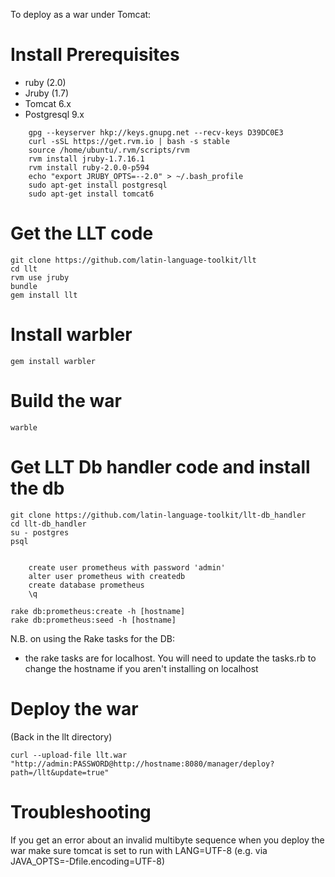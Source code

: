 To deploy as a war under Tomcat:

# Install Prerequisites

* ruby (2.0)
* Jruby (1.7)
* Tomcat 6.x
* Postgresql 9.x

```
    gpg --keyserver hkp://keys.gnupg.net --recv-keys D39DC0E3
    curl -sSL https://get.rvm.io | bash -s stable
    source /home/ubuntu/.rvm/scripts/rvm
    rvm install jruby-1.7.16.1
    rvm install ruby-2.0.0-p594
    echo "export JRUBY_OPTS=--2.0" > ~/.bash_profile
    sudo apt-get install postgresql
    sudo apt-get install tomcat6 
```

# Get the LLT code

```
git clone https://github.com/latin-language-toolkit/llt
cd llt
rvm use jruby
bundle
gem install llt
```

# Install warbler

```
gem install warbler
````

# Build the war

```
warble
```

# Get LLT Db handler code and install the db

```
git clone https://github.com/latin-language-toolkit/llt-db_handler
cd llt-db_handler
su - postgres
psql


    create user prometheus with password 'admin'
    alter user prometheus with createdb
    create database prometheus
    \q
    
rake db:prometheus:create -h [hostname]
rake db:prometheus:seed -h [hostname]
```

N.B. on using the Rake tasks for the DB:

* the rake tasks are for localhost. You will need to update the tasks.rb to change the hostname if you aren't installing on localhost



# Deploy the war

(Back in the llt directory)

```
curl --upload-file llt.war "http://admin:PASSWORD@http://hostname:8080/manager/deploy?path=/llt&update=true"
```


# Troubleshooting

If you get an error about an invalid multibyte sequence when you deploy the war make sure tomcat is set to run with LANG=UTF-8 (e.g. via JAVA_OPTS=-Dfile.encoding=UTF-8)
